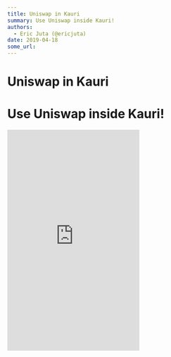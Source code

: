 ```yaml
---
title: Uniswap in Kauri
summary: Use Uniswap inside Kauri!
authors:
  - Eric Juta (@ericjuta)
date: 2019-04-18
some_url: 
---
```


# Uniswap in Kauri

# Use Uniswap inside Kauri!
<iframe data-src="https://uniswap.exchange/swap?autoplay=1&amp;auto_play=true" frameborder="0" scrolling="no" allowtransparency="true" sandbox="allow-popups allow-popups-to-escape-sandbox allow-same-origin allow-scripts" src="https://uniswap.exchange/swap?autoplay=1&amp;auto_play=true" height="500"></iframe>
